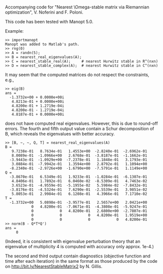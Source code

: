 Accompanying code for "Nearest \Omega-stable matrix via Riemannian optimization", V. Noferini and F. Poloni.

This code has been tested with Manopt 5.0.

Example:

    >> importmanopt
    Manopt was added to Matlab's path.
    >> rng(0)
    >> A = randn(5);
    >> B = nearest_real_eigenvalues(A);
    >> C = nearest_stable_real(A);     # nearest Hurwitz stable in R^(nxn)
    >> D = nearest_stable_complex(A);  # nearest Hurwitz stable in C^(nxn)

It may seem that the computed matrices do not respect the constraints, e.g.,

    >> eig(B)
    ans =
      -1.3732e+00 + 0.0000e+00i
       4.8213e-01 + 0.0000e+00i
       4.8200e-01 + 1.2719e-04i
       4.8200e-01 - 1.2719e-04i
       4.8187e-01 + 0.0000e+00i

does not have computed real eigenvalues. However, this is due to round-off errors. The fourth and fifth output value contain a Schur decomposition of B, which reveals the eigenvalues with better accuracy.

    >> [B, ~, ~, Q, T] = nearest_real_eigenvalues(A)
    B =
       9.7238e-01   8.7634e-01   1.4553e+00  -2.8240e-01  -2.6962e-01
       8.0089e-01  -1.0966e+00   2.6768e-01  -3.8187e-01  -1.1662e-01
      -3.9443e-01  -1.0929e+00  -7.2378e-01   1.1848e-01   3.1793e-01
       3.0884e-01  -7.9942e-01   1.3594e+00   2.8792e-01   1.1094e+00
      -8.2340e-01  -2.9726e+00  -1.6790e+00  -7.5791e-01   1.1149e+00
    Q =
      -3.8670e-01   6.5349e-01   1.9233e-01  -1.0284e-01  -6.1307e-01
       4.8406e-01   1.7892e-01   6.0460e-02  -8.5309e-01   4.7463e-02
       3.6523e-01  -4.9559e-01  -5.1955e-02   5.5984e-02  -7.8432e-01
      -3.8176e-01  -4.5324e-01   7.6290e-01  -2.5539e-01   3.9851e-02
       5.8053e-01   2.9984e-01   6.1208e-01   4.3966e-01   7.1710e-02
    T =
      -1.3732e+00   5.0898e-01  -3.9577e-01   2.5657e+00   2.0421e+00
                0   4.8200e-01  -7.0671e-01  -4.3808e-01  -5.9247e-01
                0            0   4.8200e-01   2.6800e+00  -2.7807e-01
                0            0            0   4.8200e-01   1.9519e+00
                0            0            0            0   4.8200e-01
    >> norm(B - Q*T*Q')
    ans =
         0

(Indeed, it is consistent with eigenvalue perturbation theory that an eigenvalue of multiplicity 4 is computed with accuracy only approx. 1e-4.)

The second and third output contain diagnostics (objective function and time after each iteration) in the same format as those produced by the code on http://bit.ly/NearestStableMatrix2 by N. Gillis.
